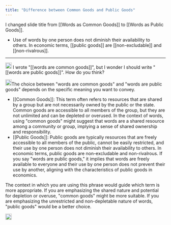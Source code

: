 ```yaml
---
title: "Difference between Common Goods and Public Goods"
---
```


I changed slide title from [[Words as Common Goods]] to [[Words as Public Goods]].
- Use of words by one person does not diminish their availability to others. In economic terms, [[public goods]] are [[non-excludable]] and [[non-rivalrous]].

---
<img src='https://scrapbox.io/api/pages/nishio-en/nishio/icon' alt='nishio.icon' height="19.5"/> I wrote "[[words are common goods]]", but I wonder I should write "[[words are public goods]]". How do you think?

<img src='https://scrapbox.io/api/pages/nishio-en/GPT/icon' alt='GPT.icon' height="19.5"/>The choice between "words are common goods" and "words are public goods" depends on the specific meaning you want to convey.
- [[Common Goods]]: This term often refers to resources that are shared by a group but are not necessarily owned by the public or the state. Common goods are accessible to all members of the group, but they are not unlimited and can be depleted or overused. In the context of words, using "common goods" might suggest that words are a shared resource among a community or group, implying a sense of shared ownership and responsibility.
- [[Public Goods]]: Public goods are typically resources that are freely accessible to all members of the public, cannot be easily restricted, and their use by one person does not diminish their availability to others. In economic terms, public goods are non-excludable and non-rivalrous. If you say "words are public goods," it implies that words are freely available to everyone and their use by one person does not prevent their use by another, aligning with the characteristics of public goods in economics.

The context in which you are using this phrase would guide which term is more appropriate. If you are emphasizing the shared nature and potential for depletion or overuse, "common goods" might be more suitable. If you are emphasizing the unrestricted and non-depletable nature of words, "public goods" would be a better choice.

<img src='https://scrapbox.io/api/pages/nishio-en/en/icon' alt='en.icon' height="19.5"/>
